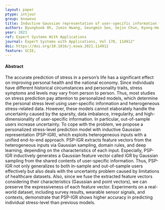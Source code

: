```yaml
---
layout: paper
ptype: intjour
group: knowevo
title: Inductive Gaussian representation of user-specific information for personalized stress-level prediction
authors: Byungkook Oh, Jimin Hwang, Seungmin Seo, Sejin Chun, Kyong-Ho Lee
year: 2021
ref: Expert Systems With Applications
journal: Expert Systems with Applications, Vol 178, 114912"
doi: https://doi.org/10.1016/j.eswa.2021.114912
feature: SCIE;
---
```


<h4><span class="badge badge-info">Abstract</span></h4>
The accurate prediction of stress in a person’s life has a significant effect on improving personal health and the national economy. Since individuals have different historical circumstances and personality traits, stress symptoms and levels may vary from person to person. Thus, most studies on stress prediction pay attention to personalized models, which determine the personal stress level using user-specific information and heterogeneous stress-related data. However, these models cannot elaborately handle the uncertainty caused by the sparsity, data imbalance, irregularity, and high-dimensionality of user-specific information. In particular, out-of-sample users increase uncertainty. To cope with the problem, we propose a personalized stress-level prediction model with inductive Gaussian representation (PSP-IGR), which exploits heterogeneous inputs with a unified end-to-end approach. PSP-IGR extracts feature vectors from the heterogeneous inputs via Gaussian sampling, domain rules, and deep learning, depending on the characteristics of each input. Especially, PSP-IGR inductively generates a Gaussian feature vector called IGR by Gaussian sampling from the shared contents of user-specific information. Thus, PSP-IGR not only generalizes to both in-sample and out-of-sample users effectively but also deals with the uncertainty problem caused by limitations of healthcare datasets. Also, since we fuse the extracted feature vectors considering their characteristics (Gaussian and point vectors), we can preserve the expressiveness of each feature vector. Experiments on a real-world dataset, including survey results, wearable sensor signals, and contexts, demonstrate that PSP-IGR shows higher accuracy in predicting individual stress-level than previous models.

